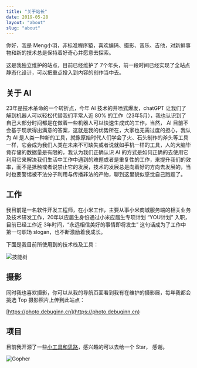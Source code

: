 ```yaml
---
title: "关于站长"
date: 2019-05-28
layout: "about"
slug: "about"
---
```


你好，我是 Meng小羽，非标准程序猿，喜欢编码、摄影、音乐、吉他，对新鲜事物和新的技术总是保持着好奇心并愿意去探索。

这是我独立维护的站点，目前已经维护了 7个年头，前一段时间已经实现了全站点静态化设计，可以把重点投入到内容的创作当中去。

## 关于 AI

23年是技术革命的一个转折点，今年 AI 技术的井喷式爆发，chatGPT 让我们了解到机器人可以轻松代替我们平常人近 80% 的工作（23年5月），我也认识到了自己大部分时间都是在做着一些机器人可以快速生成式的工作，当然， AI 目前不会基于现状得出满意的答案，这就是我的优势所在，大家也无需过度的担心，我认为 AI 是人类一种新的工具，就像原始时代人们学会了火、石头制作的斧头等工具一样，它会成为我们人类在未来不可缺失或者说就如手机一样的工具，人的大脑毕竟存储的数据量是有限的，我认为我们正确认识 AI 的方式是如何正确的去使用它利用它来解决我们生活中工作中遇到的难题或者是重复性的工作，来提升我们的效率，而不是抵触或者说禁止它的发展，技术的发展总是向着好的方向去发展的，当时也要警惕被不法分子利用与传播非法的产物，聊到这里貌似感觉自己跑题了。

## 工作

我目前是一名软件开发工程师，在小米工作，主要从事小米商城服务端的相关业务及技术研发工作，20年以应届生身份通过小米应届生专项计划 “YOU计划” 入职，目前已经工作近 3年时间，“永远相信美好的事情即将发生” 这句话成为了工作中第一句职场 slogan，也不断激励着我成长。

下面是我目前所使用到的技术栈及工具：

![技能树](https://skillicons.dev/icons?i=go,java,spring,maven,mysql,redis,linux,bash,docker,kubernetes,grafana,prometheus,nginx,git,vim,idea,vscode,md,postman&theme=light)

## 摄影

同时我也喜欢摄影，你可以从我的导航页面看到我有在维护的摄影展，每年我都会挑选 Top 摄影照片上传到此站点：

[https://photo.debuginn.cn](https://photo.debuginn.cn)

## 项目

目前我开源了一些[小工具和思路](/project)，感兴趣的可以去给一个 Star， 感谢。


![Gopher](https://image.debuginn.cn/202303022149399.png)